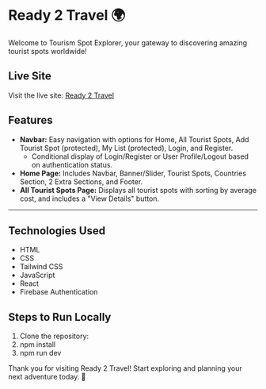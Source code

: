 # Ready 2 Travel 🌍

Welcome to Tourism Spot Explorer, your gateway to discovering amazing tourist spots worldwide!


## Live Site

Visit the live site: [Ready 2 Travel](https://ready-to-travel-7d5f6.web.app)

## Features

- **Navbar:** Easy navigation with options for Home, All Tourist Spots, Add Tourist Spot (protected), My List (protected), Login, and Register.
  - Conditional display of Login/Register or User Profile/Logout based on authentication status.
- **Home Page:** Includes Navbar, Banner/Slider, Tourist Spots, Countries Section, 2 Extra Sections, and Footer.
- **All Tourist Spots Page:** Displays all tourist spots with sorting by average cost, and includes a "View Details" button.

---

## Technologies Used

- HTML
- CSS
- Tailwind CSS
- JavaScript
- React
- Firebase Authentication

## Steps to Run Locally

1. Clone the repository:
2. npm install
3. npm run dev

Thank you for visiting Ready 2 Travel! Start exploring and planning your next adventure today. 🌟
